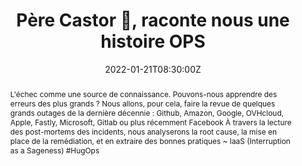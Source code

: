 ---
title: Père Castor 🐻, raconte nous une histoire OPS

event: Touraine Tech 22
event_url: https://touraine.tech/

location: Polytech'Tours
address:
  street: 64 Av. Jean Portalis
  city: Tours
  region: Centre-Val de Loire
  postcode: '37200'
  country: France

summary: Suite aux derniers incidents AWS ? Que pouvons-nous apprendre ?
abstract: "L'échec comme une source de connaissance. Pouvons-nous apprendre des erreurs des plus grands ?
Nous allons, pour cela, faire la revue de quelques grands outages de la dernière décennie : Github, Amazon, Google, OVHcloud, Apple, Fastly, Microsoft, Gitlab ou plus récemment Facebook À travers la lecture des post-mortems des incidents, nous analyserons la root cause, la mise en place de la remédiation, et en extraire des bonnes pratiques

~ IaaS (Interruption as a Sageness) #HugOps"

date: "2022-01-21T08:30:00Z"
date_end: "2022-01-21T18:30:00Z"
all_day: false

publishDate: "2021-12-21T00:00:00Z"

authors: [David Aparicio]
tags: [Cloud, SRE]

featured: false

image:
  caption: 'Crédits: [**Photo by Taylor Vick on Unsplash**](https://unsplash.com/photos/M5tzZtFCOfs)'
  focal_point: Right

links:
url_code: ""
url_pdf: ""
url_slides: "talks/TNT2022_PereCastor.pdf"
url_video: ""

slides: ""
projects: []
---
